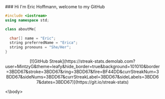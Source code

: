 <body>
### Hi I'm Eric Hoffmann, welcome to my GitHub

<i class="devicon-devicon-plain"></i>

```c++
#include <iostream>
using namespace std;

class aboutMe{
  
  char[] name = "Eric";
  string preferredName = "Erica";
  string pronouns = "She/Her";
}
```


<div align="center">
[![GitHub Streak](https://streak-stats.demolab.com?user=MintzyG&theme=leafy&hide_border=true&background=101010&border=3BDD67&stroke=3BDD67&ring=3BDD67&fire=BF44DD&currStreakNum=3BDD67&sideNums=3BDD67&currStreakLabel=3BDD67&sideLabels=3BDD67&dates=3BDD67)](https://git.io/streak-stats)
</div>


<!--
**MintzyG/MintzyG** is a ✨ _special_ ✨ repository because its `README.md` (this file) appears on your GitHub profile.

Here are some ideas to get you started:

- 🔭 I’m currently working on ...
- 🌱 I’m currently learning ...
- 👯 I’m looking to collaborate on ...
- 🤔 I’m looking for help with ...
- 💬 Ask me about ...
- 📫 How to reach me: ...
- 😄 Pronouns: ...
- ⚡ Fun fact: ...
-->
<\body>
